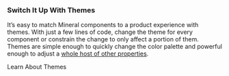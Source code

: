 ### Switch It Up With Themes

It’s easy to match Mineral components to a product experience with themes.
With just a few lines of code, change the theme for every component or constrain
the change to only affect a portion of them. Themes are simple enough to quickly
change the color palette and powerful enough to adjust a
[whole host of other properties](theming/#theming-theme-variables).

<LinkButton to="/theming" iconStart={playgroundButtonIcon} primary>
  Learn About Themes
</LinkButton>
